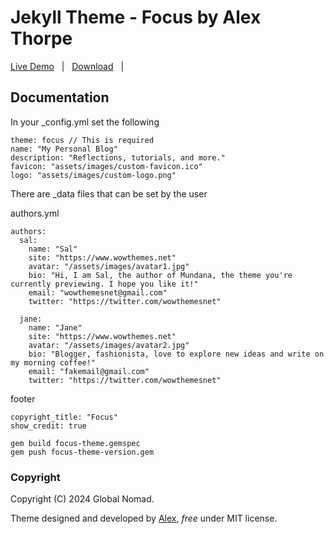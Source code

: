 # Jekyll Theme - Focus by Alex Thorpe

[Live Demo](https://aiproductstrategist/) &nbsp; | &nbsp;
[Download](https://github.com/mundana-theme-jekyll/archive/master.zip) &nbsp; | &nbsp;

## Documentation

In your _config.yml set the following

```
theme: focus // This is required
name: "My Personal Blog"
description: "Reflections, tutorials, and more."
favicon: "assets/images/custom-favicon.ico"
logo: "assets/images/custom-logo.png"
```

There are _data files that can be set by the user

authors.yml

```
authors:
  sal:
    name: "Sal"
    site: "https://www.wowthemes.net"
    avatar: "/assets/images/avatar1.jpg"
    bio: "Hi, I am Sal, the author of Mundana, the theme you're currently previewing. I hope you like it!"
    email: "wowthemesnet@gmail.com"
    twitter: "https://twitter.com/wowthemesnet"

  jane:
    name: "Jane"
    site: "https://www.wowthemes.net"
    avatar: "/assets/images/avatar2.jpg"
    bio: "Blogger, fashionista, love to explore new ideas and write on my morning coffee!"
    email: "fakemail@gmail.com"
    twitter: "https://twitter.com/wowthemesnet"
```

footer

```
copyright_title: "Focus"
show_credit: true
```

```
gem build focus-theme.gemspec
gem push focus-theme-version.gem
```

### Copyright

Copyright (C) 2024 Global Nomad.

Theme designed and developed by [Alex](https://globalnomadstudios.com), *free* under MIT license.

